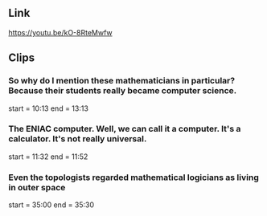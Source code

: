 ## Link
https://youtu.be/kO-8RteMwfw

## Clips

### So why do I mention these mathematicians in particular? Because their students really became computer science.
start = 10:13
end = 13:13

### The ENIAC computer. Well, we can call it a computer. It's a calculator. It's not really universal.
start = 11:32
end = 11:52

### Even the topologists regarded mathematical logicians as living in outer space
start = 35:00
end = 35:30
